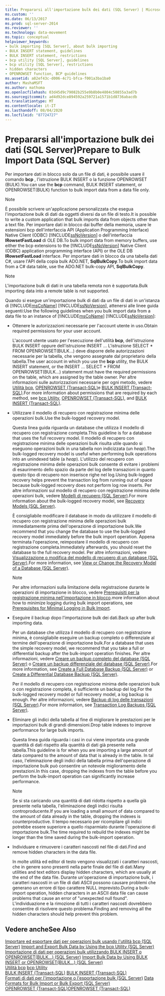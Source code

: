 ```yaml
---
title: Prepararsi all'importazione bulk dei dati (SQL Server) | Microsoft Docs
ms.custom: ''
ms.date: 06/13/2017
ms.prod: sql-server-2014
ms.reviewer: ''
ms.technology: data-movement
ms.topic: conceptual
helpviewer_keywords:
- bulk importing [SQL Server], about bulk importing
- BULK INSERT statement, guidelines
- BULK INSERT statement, restrictions
- bcp utility [SQL Server], guidelines
- bcp utility [SQL Server], restrictions
- hidden characters
- OPENROWSET function, BCP guidelines
ms.assetid: a82ef43c-d006-4c71-bfca-f001a3ba1ba0
author: MashaMSFT
ms.author: mathoma
ms.openlocfilehash: 03d45d9c79082b255e9b8b0e4804c50855a3ad7b
ms.sourcegitcommit: ad4d92dce894592a259721a1571b1d8736abacdb
ms.translationtype: MT
ms.contentlocale: it-IT
ms.lasthandoff: 08/04/2020
ms.locfileid: "87724727"
---
```

# <a name="prepare-to-bulk-import-data-sql-server"></a><span data-ttu-id="29b42-102">Prepararsi all'importazione bulk dei dati (SQL Server)</span><span class="sxs-lookup"><span data-stu-id="29b42-102">Prepare to Bulk Import Data (SQL Server)</span></span>
  <span data-ttu-id="29b42-103">Per importare dati in blocco solo da un file di dati, è possibile usare il comando **bcp** , l'istruzione BULK INSERT o la funzione OPENROWSET (BULK).</span><span class="sxs-lookup"><span data-stu-id="29b42-103">You can use the **bcp** command, BULK INSERT statement, or OPENROWSET(BULK) function to bulk import data from a data file only.</span></span>  
  
> [!NOTE]  
>  <span data-ttu-id="29b42-104">È possibile scrivere un'applicazione personalizzata che esegua l'importazione bulk di dati da oggetti diversi da un file di testo.</span><span class="sxs-lookup"><span data-stu-id="29b42-104">It is possible to write a custom application that bulk imports data from objects other than a text file.</span></span> <span data-ttu-id="29b42-105">Per importare dati in blocco dai buffer della memoria, usare le estensioni bcp dell'interfaccia API (Application Programming Interface) Native Client (ODBC) [!INCLUDE[ssNoVersion](../../includes/ssnoversion-md.md)] o dell'interfaccia **IRowsetFastLoad** di OLE DB.</span><span class="sxs-lookup"><span data-stu-id="29b42-105">To bulk import data from memory buffers, use either the bcp extensions to the [!INCLUDE[ssNoVersion](../../includes/ssnoversion-md.md)] Native Client (ODBC) application programming interface (API) or the OLE DB **IRowsetFastLoad** interface.</span></span>  <span data-ttu-id="29b42-106">Per importare dati in blocco da una tabella dati C#, usare l'API della copia bulk ADO.NET, **SqlBulkCopy**.</span><span class="sxs-lookup"><span data-stu-id="29b42-106">To bulk import data from a C# data table, use the ADO.NET bulk-copy API, **SqlBulkCopy**.</span></span>  
  
> [!NOTE]  
>  <span data-ttu-id="29b42-107">L'importazione bulk di dati in una tabella remota non è supportata.</span><span class="sxs-lookup"><span data-stu-id="29b42-107">Bulk importing data into a remote table is not supported.</span></span>  
  
 <span data-ttu-id="29b42-108">Quando si esegue un'importazione bulk di dati da un file di dati in un'istanza di [!INCLUDE[msCoName](../../includes/msconame-md.md)] [!INCLUDE[ssNoVersion](../../includes/ssnoversion-md.md)], attenersi alle linee guida seguenti:</span><span class="sxs-lookup"><span data-stu-id="29b42-108">Use the following guidelines when you bulk import data from a data file to an instance of [!INCLUDE[msCoName](../../includes/msconame-md.md)] [!INCLUDE[ssNoVersion](../../includes/ssnoversion-md.md)]:</span></span>  
  
-   <span data-ttu-id="29b42-109">Ottenere le autorizzazioni necessarie per l'account utente in uso.</span><span class="sxs-lookup"><span data-stu-id="29b42-109">Obtain required permissions for your user account.</span></span>  
  
     <span data-ttu-id="29b42-110">L'account utente usato per l'esecuzione dell'utilità **bcp**, dell'istruzione BULK INSERT oppure dell'istruzione INSERT ... L'istruzione SELECT \* FROM OPENROWSET(BULK...) deve disporre delle autorizzazioni necessarie per la tabella, che vengono assegnate dal proprietario della tabella.</span><span class="sxs-lookup"><span data-stu-id="29b42-110">The user account in which you use the **bcp** utility, the BULK INSERT statement, or the INSERT ... SELECT \* FROM OPENROWSET(BULK...) statement must have the required permissions on the table, which are assigned by the table owner.</span></span> <span data-ttu-id="29b42-111">Per altre informazioni sulle autorizzazioni necessarie per ogni metodo, vedere [Utilità bcp](../../tools/bcp-utility.md), [OPENROWSET &#40;Transact-SQL&#41;](/sql/t-sql/functions/openrowset-transact-sql)e [BULK INSERT &#40;Transact-SQL&#41;](/sql/t-sql/statements/bulk-insert-transact-sql).</span><span class="sxs-lookup"><span data-stu-id="29b42-111">For more information about permissions that are required by each method, see [bcp Utility](../../tools/bcp-utility.md), [OPENROWSET &#40;Transact-SQL&#41;](/sql/t-sql/functions/openrowset-transact-sql), and [BULK INSERT &#40;Transact-SQL&#41;](/sql/t-sql/statements/bulk-insert-transact-sql).</span></span>  
  
-   <span data-ttu-id="29b42-112">Utilizzare il modello di recupero con registrazione minima delle operazioni bulk.</span><span class="sxs-lookup"><span data-stu-id="29b42-112">Use the bulk-logged recovery model.</span></span>  
  
     <span data-ttu-id="29b42-113">Questa linea guida riguarda un database che utilizza il modello di recupero con registrazione completa.</span><span class="sxs-lookup"><span data-stu-id="29b42-113">This guideline is for a database that uses the full recovery model.</span></span> <span data-ttu-id="29b42-114">Il modello di recupero con registrazione minima delle operazioni bulk risulta utile quando si eseguono operazioni bulk in una tabella non indicizzata (un *heap*).</span><span class="sxs-lookup"><span data-stu-id="29b42-114">The bulk-logged recovery model is useful when performing bulk operations into an unindexed table (a *heap*).</span></span> <span data-ttu-id="29b42-115">L'utilizzo del recupero con registrazione minima delle operazioni bulk consente di evitare i problemi di esaurimento dello spazio da parte del log delle transazioni in quanto questo tipo di recupero non inserisce righe nel log.</span><span class="sxs-lookup"><span data-stu-id="29b42-115">Using bulk-logged recovery helps prevent the transaction log from running out of space because bulk-logged recovery does not perform log row inserts.</span></span> <span data-ttu-id="29b42-116">Per altre informazioni sul modello di recupero con registrazione minima delle operazioni bulk, vedere [Modelli di recupero &#40;SQL Server&#41;](../backup-restore/recovery-models-sql-server.md).</span><span class="sxs-lookup"><span data-stu-id="29b42-116">For more information about the bulk-logged recovery model, see [Recovery Models &#40;SQL Server&#41;](../backup-restore/recovery-models-sql-server.md).</span></span>  
  
     <span data-ttu-id="29b42-117">È consigliabile modificare il database in modo da utilizzare il modello di recupero con registrazione minima delle operazioni bulk immediatamente prima dell'operazione di importazione bulk.</span><span class="sxs-lookup"><span data-stu-id="29b42-117">We recommend that you change the database to use the bulk-logged recovery model immediately before the bulk import operation.</span></span> <span data-ttu-id="29b42-118">Appena terminata l'operazione, reimpostare il modello di recupero con registrazione completa.</span><span class="sxs-lookup"><span data-stu-id="29b42-118">Immediately afterwards, you should reset the database to the full recovery model.</span></span> <span data-ttu-id="29b42-119">Per altre informazioni, vedere [Visualizzazione o modifica del modello di recupero di un database &#40;SQL Server&#41;](../backup-restore/view-or-change-the-recovery-model-of-a-database-sql-server.md).</span><span class="sxs-lookup"><span data-stu-id="29b42-119">For more information, see [View or Change the Recovery Model of a Database &#40;SQL Server&#41;](../backup-restore/view-or-change-the-recovery-model-of-a-database-sql-server.md).</span></span>  
  
    > [!NOTE]  
    >  <span data-ttu-id="29b42-120">Per altre informazioni sulla limitazione della registrazione durante le operazioni di importazione in blocco, vedere [Prerequisiti per la registrazione minima nell'importazione in blocco](prerequisites-for-minimal-logging-in-bulk-import.md).</span><span class="sxs-lookup"><span data-stu-id="29b42-120">more information about how to minimize logging during bulk import operations, see [Prerequisites for Minimal Logging in Bulk Import](prerequisites-for-minimal-logging-in-bulk-import.md).</span></span>  
  
-   <span data-ttu-id="29b42-121">Eseguire il backup dopo l'importazione bulk dei dati.</span><span class="sxs-lookup"><span data-stu-id="29b42-121">Back up after bulk importing data.</span></span>  
  
     <span data-ttu-id="29b42-122">Per un database che utilizza il modello di recupero con registrazione minima, è consigliabile eseguire un backup completo o differenziale al termine dell'operazione di importazione bulk.</span><span class="sxs-lookup"><span data-stu-id="29b42-122">For a database that uses the simple recovery model, we recommend that you take a full or differential backup after the bulk-import operation finishes.</span></span> <span data-ttu-id="29b42-123">Per altre informazioni, vedere [Creare un backup completo del database &#40;SQL Server&#41;](../backup-restore/create-a-full-database-backup-sql-server.md) o [Creare un backup differenziale del database &#40;SQL Server&#41;](../backup-restore/create-a-differential-database-backup-sql-server.md).</span><span class="sxs-lookup"><span data-stu-id="29b42-123">For more information, see [Create a Full Database Backup &#40;SQL Server&#41;](../backup-restore/create-a-full-database-backup-sql-server.md) or [Create a Differential Database Backup &#40;SQL Server&#41;](../backup-restore/create-a-differential-database-backup-sql-server.md).</span></span>  
  
     <span data-ttu-id="29b42-124">Per il modello di recupero con registrazione minima delle operazioni bulk o con registrazione completa, è sufficiente un backup del log.</span><span class="sxs-lookup"><span data-stu-id="29b42-124">For the bulk-logged recovery model or full recovery model, a log backup is enough.</span></span> <span data-ttu-id="29b42-125">Per altre informazioni, vedere [Backup di log delle transazioni &#40;SQL Server&#41;](../backup-restore/transaction-log-backups-sql-server.md).</span><span class="sxs-lookup"><span data-stu-id="29b42-125">For more information, see [Transaction Log Backups &#40;SQL Server&#41;](../backup-restore/transaction-log-backups-sql-server.md).</span></span>  
  
-   <span data-ttu-id="29b42-126">Eliminare gli indici della tabella al fine di migliorare le prestazioni per le importazioni bulk di grandi dimensioni.</span><span class="sxs-lookup"><span data-stu-id="29b42-126">Drop table indexes to improve performance for large bulk imports.</span></span>  
  
     <span data-ttu-id="29b42-127">Questa linea guida riguarda i casi in cui viene importata una grande quantità di dati rispetto alla quantità di dati già presente nella tabella.</span><span class="sxs-lookup"><span data-stu-id="29b42-127">This guideline is for when you are importing a large amount of data compared to the amount of data that is already in the table.</span></span> <span data-ttu-id="29b42-128">In tal caso, l'eliminazione degli indici della tabella prima dell'operazione di importazione bulk può consentire un notevole miglioramento delle prestazioni.</span><span class="sxs-lookup"><span data-stu-id="29b42-128">In this case, dropping the indexes from the table before you perform the bulk-import operation can significantly increase performance.</span></span>  
  
    > [!NOTE]  
    >  <span data-ttu-id="29b42-129">Se si sta caricando una quantità di dati ridotta rispetto a quella già presente nella tabella, l'eliminazione degli indici risulta controproducente.</span><span class="sxs-lookup"><span data-stu-id="29b42-129">If you are loading a small amount of data compared to the amount of data already in the table, dropping the indexes is counterproductive.</span></span> <span data-ttu-id="29b42-130">Il tempo necessario per ricompilare gli indici potrebbe essere superiore a quello risparmiato durante l'operazione di importazione bulk.</span><span class="sxs-lookup"><span data-stu-id="29b42-130">The time required to rebuild the indexes might be longer than the time saved during the bulk-import operation.</span></span>  
  
-   <span data-ttu-id="29b42-131">Individuare e rimuovere i caratteri nascosti nel file di dati.</span><span class="sxs-lookup"><span data-stu-id="29b42-131">Find and remove hidden characters in the data file.</span></span>  
  
     <span data-ttu-id="29b42-132">In molte utilità ed editor di testo vengono visualizzati i caratteri nascosti, che in genere sono presenti nella parte finale del file di dati.</span><span class="sxs-lookup"><span data-stu-id="29b42-132">Many utilities and text editors display hidden characters, which are usually at the end of the data file.</span></span> <span data-ttu-id="29b42-133">Durante un'operazione di importazione bulk, i caratteri nascosti in un file di dati ASCII possono causare problemi che generano un errore di tipo carattere NULL imprevisto.</span><span class="sxs-lookup"><span data-stu-id="29b42-133">During a bulk-import operation, hidden characters in an ASCII data file can cause problems that cause an error of "unexpected null found".</span></span> <span data-ttu-id="29b42-134">L'individuazione e la rimozione di tutti i caratteri nascosti dovrebbero consentire di risolvere questo problema.</span><span class="sxs-lookup"><span data-stu-id="29b42-134">Finding and removing all the hidden characters should help prevent this problem.</span></span>  
  
## <a name="see-also"></a><span data-ttu-id="29b42-135">Vedere anche</span><span class="sxs-lookup"><span data-stu-id="29b42-135">See Also</span></span>  
 <span data-ttu-id="29b42-136">[Importare ed esportare dati per operazioni bulk usando l'utilità bcp &#40;SQL Server&#41;](import-and-export-bulk-data-by-using-the-bcp-utility-sql-server.md) </span><span class="sxs-lookup"><span data-stu-id="29b42-136">[Import and Export Bulk Data by Using the bcp Utility &#40;SQL Server&#41;](import-and-export-bulk-data-by-using-the-bcp-utility-sql-server.md) </span></span>  
 <span data-ttu-id="29b42-137">[Importazione di dati per operazioni bulk utilizzando BULK INSERT o OPENROWSET&#40;BULK...&#41; &#40;SQL Server&#41;](import-bulk-data-by-using-bulk-insert-or-openrowset-bulk-sql-server.md) </span><span class="sxs-lookup"><span data-stu-id="29b42-137">[Import Bulk Data by Using BULK INSERT or OPENROWSET&#40;BULK...&#41; &#40;SQL Server&#41;](import-bulk-data-by-using-bulk-insert-or-openrowset-bulk-sql-server.md) </span></span>  
 <span data-ttu-id="29b42-138">[Utilità bcp](../../tools/bcp-utility.md) </span><span class="sxs-lookup"><span data-stu-id="29b42-138">[bcp Utility](../../tools/bcp-utility.md) </span></span>  
 <span data-ttu-id="29b42-139">[BULK INSERT &#40;Transact-SQL&#41;](/sql/t-sql/statements/bulk-insert-transact-sql) </span><span class="sxs-lookup"><span data-stu-id="29b42-139">[BULK INSERT &#40;Transact-SQL&#41;](/sql/t-sql/statements/bulk-insert-transact-sql) </span></span>  
 <span data-ttu-id="29b42-140">[Formati di dati per l'importazione o l'esportazione bulk &#40;SQL Server&#41;](data-formats-for-bulk-import-or-bulk-export-sql-server.md) </span><span class="sxs-lookup"><span data-stu-id="29b42-140">[Data Formats for Bulk Import or Bulk Export &#40;SQL Server&#41;](data-formats-for-bulk-import-or-bulk-export-sql-server.md) </span></span>  
 [<span data-ttu-id="29b42-141">OPENROWSET &#40;Transact-SQL&#41;</span><span class="sxs-lookup"><span data-stu-id="29b42-141">OPENROWSET &#40;Transact-SQL&#41;</span></span>](/sql/t-sql/functions/openrowset-transact-sql)  
  
  
